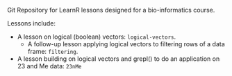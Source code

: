 Git Repository for LearnR lessons designed for a bio-informatics course.

Lessons include:

* A lesson on logical (boolean) vectors: `logical-vectors`.
    * A follow-up lesson applying logical vectors to filtering rows of a data frame: `filtering`.
* A lesson building on logical vectors and grepl() to do an application on 23 and Me data: `23nMe`

